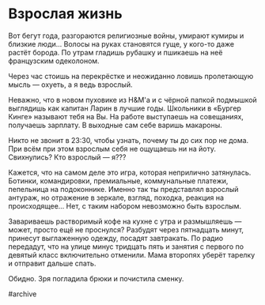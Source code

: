 
# Взрослая жизнь

Вот бегут года, разгораются религиозные войны, умирают кумиры и близкие люди... Волосы на руках становятся гуще, у кого-то даже растёт борода. По утрам гладишь рубашку и пшикаешь на неё французским одеколоном.

Через час стоишь на перекрёстке и неожиданно ловишь пролетающую мысль — охуеть, а я ведь взрослый.

Неважно, что в новом пуховике из H&M'а и с чёрной папкой подмышкой выглядишь как капитан Ларин в лучшие годы. Школьники в «Бургер Кинге» называют тебя на Вы. На работе выступаешь на совещаниях, получаешь зарплату. В выходные сам себе варишь макароны.

Никто не звонит в 23:30, чтобы узнать, почему ты до сих пор не дома.
При всём при этом взрослым себя не ощущаешь ни на йоту. Свихнулись? Кто взрослый — я???

Кажется, что на самом деле это игра, которая неприлично затянулась. Ботинки, командировки, премиальные, коммунальные платежи, пепельница на подоконнике. Именно так ты представлял взрослый антураж, но отражение в зеркале, взгляд, походка, реакция на происходящее… Нет, с таким набором невозможно быть взрослым.

Завариваешь растворимый кофе на кухне с утра и размышляешь — может, просто ещё не проснулся? Разбудят через пятнадцать минут, принесут выглаженную одежду, посадят завтракать. По радио передадут, что на улице минус тридцать пять и занятия с первого по девятый класс включительно отменили. Мама второпях уберёт тарелку и отправит дальше спать.

Обидно. Зря погладила брюки и почистила сменку.

#archive